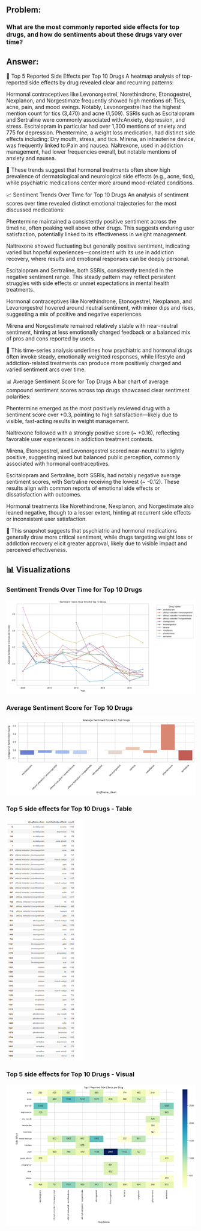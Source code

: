 ## Problem:
### What are the most commonly reported side effects for top drugs, and how do sentiments about these drugs vary over time?

## Answer:
🧪 Top 5 Reported Side Effects per Top 10 Drugs
A heatmap analysis of top-reported side effects by drug revealed clear and recurring patterns:

Hormonal contraceptives like Levonorgestrel, Norethindrone, Etonogestrel, Nexplanon, and Norgestimate frequently showed high mentions of: Tics, acne, pain, and mood swings.
Notably, Levonorgestrel had the highest mention count for tics (3,470) and acne (1,509).
SSRIs such as Escitalopram and Sertraline were commonly associated with:Anxiety, depression, and stress.
Escitalopram in particular had over 1,300 mentions of anxiety and 775 for depression.
Phentermine, a weight loss medication, had distinct side effects including: Dry mouth, stress, and tics.
Mirena, an intrauterine device, was frequently linked to:Pain and nausea.
Naltrexone, used in addiction management, had lower frequencies overall, but notable mentions of anxiety and nausea.

📌 These trends suggest that hormonal treatments often show high prevalence of dermatological and neurological side effects (e.g., acne, tics), while psychiatric medications center more around mood-related conditions.

📈 Sentiment Trends Over Time for Top 10 Drugs
An analysis of sentiment scores over time revealed distinct emotional trajectories for the most discussed medications:

Phentermine maintained a consistently positive sentiment across the timeline, often peaking well above other drugs. This suggests enduring user satisfaction, potentially linked to its effectiveness in weight management.

Naltrexone showed fluctuating but generally positive sentiment, indicating varied but hopeful experiences—consistent with its use in addiction recovery, where results and emotional responses can be deeply personal.

Escitalopram and Sertraline, both SSRIs, consistently trended in the negative sentiment range. This steady pattern may reflect persistent struggles with side effects or unmet expectations in mental health treatments.

Hormonal contraceptives like Norethindrone, Etonogestrel, Nexplanon, and Levonorgestrel hovered around neutral sentiment, with minor dips and rises, suggesting a mix of positive and negative experiences.

Mirena and Norgestimate remained relatively stable with near-neutral sentiment, hinting at less emotionally charged feedback or a balanced mix of pros and cons reported by users.

📌 This time-series analysis underlines how psychiatric and hormonal drugs often invoke steady, emotionally weighted responses, while lifestyle and addiction-related treatments can produce more positively charged and varied sentiment arcs over time.

📊 Average Sentiment Score for Top Drugs
A bar chart of average compound sentiment scores across top drugs showcased clear sentiment polarities:

Phentermine emerged as the most positively reviewed drug with a sentiment score over +0.3, pointing to high satisfaction—likely due to visible, fast-acting results in weight management.

Naltrexone followed with a strongly positive score (~ +0.16), reflecting favorable user experiences in addiction treatment contexts.

Mirena, Etonogestrel, and Levonorgestrel scored near-neutral to slightly positive, suggesting mixed but balanced public perception, commonly associated with hormonal contraceptives.

Escitalopram and Sertraline, both SSRIs, had notably negative average sentiment scores, with Sertraline receiving the lowest (~ -0.12). These results align with common reports of emotional side effects or dissatisfaction with outcomes.

Hormonal treatments like Norethindrone, Nexplanon, and Norgestimate also leaned negative, though to a lesser extent, hinting at recurrent side effects or inconsistent user satisfaction.

📌 This snapshot suggests that psychiatric and hormonal medications generally draw more critical sentiment, while drugs targeting weight loss or addiction recovery elicit greater approval, likely due to visible impact and perceived effectiveness.


## 📊 Visualizations

### Sentiment Trends Over Time for Top 10 Drugs
![Sentiment Trend](outputs/sentiment-line-chart.png)

### Average Sentiment Score for Top 10 Drugs
![Avg Sentiment Effects](outputs/sentiment_score.png)

### Top 5 side effects for Top 10 Drugs - Table
![Side Effects](outputs/side-effects-for-drugs.png)

### Top 5 side effects for Top 10 Drugs - Visual
![Side Effects Heatmap](outputs/Heat_map.png)

